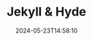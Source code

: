 ---
title: Jekyll & Hyde
Theatre: Players by the Sea
Venue: John McManus Mainstage Theatre
date: 2024-05-23T14:58:10
opening_date: 2024-10-18
closing_date: 2024-11-03
showtimes:
- 2024-10-18 20:00:00
- 2024-10-19 20:00:00
- 2024-10-25 20:00:00
- 2024-10-26 20:00:00
- 2024-10-27 14:00:00
- 2024-11-01 20:00:00
- 2024-11-02 20:00:00
- 2024-11-03 14:00:00
featured_image: 2024-Jekyll-and-Hyde.webp
featured_image_alt: 
featured_image_caption: 
featured_image_attr: 
featured_image_attr_link: 
playbill:
Website: 
Tickets: https://ci.ovationtix.com/34877/production/1187115
show_details: 
cast:
  - Dr. Henry Jekyll/Edward Hyde: Cole Marshall
  - Emma Carew: Julia Blasi
  - Lucy Harris: Ilana Marshall
  - John Utterson: Chris Robertson
  - Simon Stride: Marcos Miranda
  - Sir Danvers Carew: Rick Blasi
  - Lady Beaconsfield: Helena Helms
  - Bishop of Basingstoke: Evan Gould
  - Sir Archibald Proops: Anvar Gashimov
  - General Glossop: Terry Glover
  - Nellie/Ensemble: Christine Phillips
  - Poole/Ensemble: Xander Lawless
  - Spider/Ensemble: Brandon Hines
  - Bisset/Ensemble: Theresa Pazanowski
  - Ensemble:
    - Mya Smoak
    - Frankie Rady
    - Anna Iglesias
    - Rose Barber
    - Jessica Ramirez
    - Sarah Blasi
crew:
  - Director: Bradley Akers
  - Musical Director: Anthony Felton
  - Choreographer: Jocelyn Geronimo
  - Stage Manager: Samantha Hannigan
  - Scenic Designer: Bradley Akers
  - Lighting Designer: Daniel Dungan
  - Props Mistress: Heather Goliber
  - Costumes: 
    - Michelle C. Lindsay
    - Phedre Delinois
  - Master Carpenter: Tom Cassaro
  - Scenic Charge Artists:
    - Jereme Raickett
    - Maya Williams
  - Master Electrician: Ben Sparenberg
  - Assistant Choreographer: Theresa Pazanowski
  - Set Dresser: Allen Morton
  - Board Ambassador: Jaquette Jantzen
  - Stage Crew:
    - Heather Goliber
    - Kat Goliber
    - Tinsley Granillo
orchestra:
---